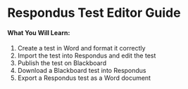 # Respondus Test Editor Guide

#### What You Will Learn:

1. Create a test in Word and format it correctly
2. Import the test into Respondus and edit the test
3. Publish the test on Blackboard
4. Download a Blackboard test into Respondus
5. Export a Respondus test as a Word document





